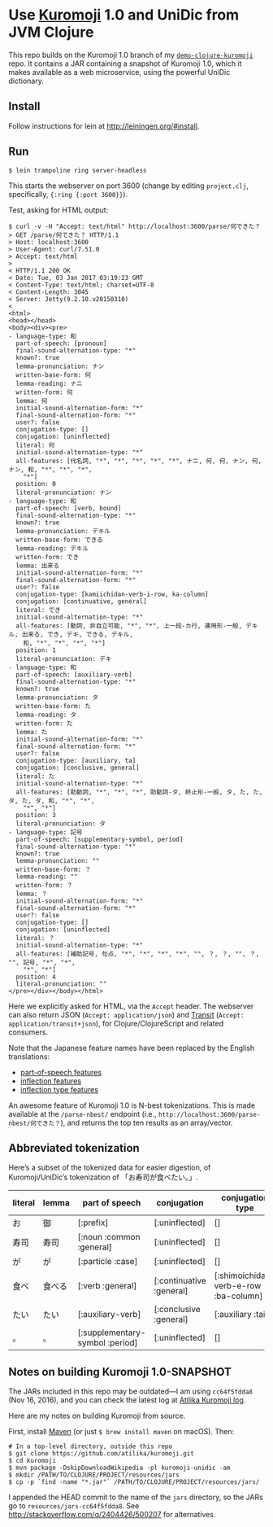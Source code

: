# Use [Kuromoji](https://github.com/atilika/kuromoji) 1.0 and UniDic from JVM Clojure

This repo builds on the Kuromoji 1.0 branch of my [`demo-clojure-kuromoji`](https://github.com/fasiha/demo-clojure-kuromoji/tree/kuromoji-1.0) repo. It contains a JAR containing a snapshot of Kuromoji 1.0, which it makes available as a web microservice, using the powerful UniDic dictionary.

## Install
Follow instructions for lein at http://leiningen.org/#install.

## Run
```
$ lein trampoline ring server-headless
```
This starts the webserver on port 3600 (change by editing `project.clj`, specifically, `{:ring {:port 3600}}`).

Test, asking for HTML output:
```
$ curl -v -H "Accept: text/html" http://localhost:3600/parse/何できた？
> GET /parse/何できた？ HTTP/1.1
> Host: localhost:3600
> User-Agent: curl/7.51.0
> Accept: text/html
>
< HTTP/1.1 200 OK
< Date: Tue, 03 Jan 2017 03:19:23 GMT
< Content-Type: text/html; charset=UTF-8
< Content-Length: 3045
< Server: Jetty(9.2.10.v20150310)
<
<html>
<head></head>
<body><div><pre>
- language-type: 和
  part-of-speech: [pronoun]
  final-sound-alternation-type: "*"
  known?: true
  lemma-pronunciation: ナン
  written-base-form: 何
  lemma-reading: ナニ
  written-form: 何
  lemma: 何
  initial-sound-alternation-form: "*"
  final-sound-alternation-form: "*"
  user?: false
  conjugation-type: []
  conjugation: [uninflected]
  literal: 何
  initial-sound-alternation-type: "*"
  all-features: [代名詞, "*", "*", "*", "*", "*", ナニ, 何, 何, ナン, 何, ナン, 和, "*", "*", "*",
    "*"]
  position: 0
  literal-pronunciation: ナン
- language-type: 和
  part-of-speech: [verb, bound]
  final-sound-alternation-type: "*"
  known?: true
  lemma-pronunciation: デキル
  written-base-form: できる
  lemma-reading: デキル
  written-form: でき
  lemma: 出来る
  initial-sound-alternation-form: "*"
  final-sound-alternation-form: "*"
  user?: false
  conjugation-type: [kamiichidan-verb-i-row, ka-column]
  conjugation: [continuative, general]
  literal: でき
  initial-sound-alternation-type: "*"
  all-features: [動詞, 非自立可能, "*", "*", 上一段-カ行, 連用形-一般, デキル, 出来る, でき, デキ, できる, デキル,
    和, "*", "*", "*", "*"]
  position: 1
  literal-pronunciation: デキ
- language-type: 和
  part-of-speech: [auxiliary-verb]
  final-sound-alternation-type: "*"
  known?: true
  lemma-pronunciation: タ
  written-base-form: た
  lemma-reading: タ
  written-form: た
  lemma: た
  initial-sound-alternation-form: "*"
  final-sound-alternation-form: "*"
  user?: false
  conjugation-type: [auxiliary, ta]
  conjugation: [conclusive, general]
  literal: た
  initial-sound-alternation-type: "*"
  all-features: [助動詞, "*", "*", "*", 助動詞-タ, 終止形-一般, タ, た, た, タ, た, タ, 和, "*", "*",
    "*", "*"]
  position: 3
  literal-pronunciation: タ
- language-type: 記号
  part-of-speech: [supplementary-symbol, period]
  final-sound-alternation-type: "*"
  known?: true
  lemma-pronunciation: ""
  written-base-form: ？
  lemma-reading: ""
  written-form: ？
  lemma: ？
  initial-sound-alternation-form: "*"
  final-sound-alternation-form: "*"
  user?: false
  conjugation-type: []
  conjugation: [uninflected]
  literal: ？
  initial-sound-alternation-type: "*"
  all-features: [補助記号, 句点, "*", "*", "*", "*", "", ？, ？, "", ？, "", 記号, "*", "*",
    "*", "*"]
  position: 4
  literal-pronunciation: ""
</pre></div></body></html>
```
Here we explicitly asked for HTML, via the `Accept` header. The webserver can also return JSON (`Accept: application/json`) and [Transit](https://github.com/cognitect/transit-format) (`Accept: application/transit+json`), for Clojure/ClojureScript and related consumers.

Note that the Japanese feature names have been replaced by the English translations:

- [part-of-speech features](https://gist.github.com/masayu-a/e3eee0637c07d4019ec9)
- [inflection features](https://gist.github.com/masayu-a/3e11168f9330e2d83a68)
- [inflection type features](https://gist.github.com/masayu-a/b3ce862336e47736e84f)

An awesome feature of Kuromoji 1.0 is N-best tokenizations. This is made available at the `/parse-nbest/` endpoint (i.e., `http://localhost:3600/parse-nbest/何できた？`), and returns the top ten results as an array/vector.

## Abbreviated tokenization
Here’s a subset of the tokenized data for easier digestion, of Kuromoji/UniDic’s tokenization of 「お寿司が食べたい。」.

| literal   | lemma    | part of speech                    | conjugation                | conjugation type                       |
|---|---|---|---|---|
| お        | 御       | [:prefix]                         | [:uninflected]             | []                                     |
| 寿司      | 寿司     | [:noun :common :general]          | [:uninflected]             | []                                     |
| が        | が       | [:particle :case]                 | [:uninflected]             | []                                     |
| 食べ      | 食べる   | [:verb :general]                  | [:continuative :general]   | [:shimoichidan-verb-e-row :ba-column]  |
| たい      | たい     | [:auxiliary-verb]                 | [:conclusive :general]     | [:auxiliary :tai]                      |
| 。        | 。       | [:supplementary-symbol :period]   | [:uninflected]             | []                                     |

## Notes on building Kuromoji 1.0-SNAPSHOT
The JARs included in this repo may be outdated—I am using `cc64f5fdda8` (Nov 16, 2016), and you can check the latest log at [Atilika Kuromoji log](https://github.com/atilika/kuromoji/commits/master).

Here are my notes on building Kuromoji from source.

First, install [Maven](http://maven.apache.org/install.html) (or just `$ brew install maven` on macOS). Then:
```
# In a top-level directory, outside this repo
$ git clone https://github.com/atilika/kuromoji.git
$ cd kuromoji
$ mvn package -DskipDownloadWikipedia -pl kuromoji-unidic -am
$ mkdir /PATH/TO/CLOJURE/PROJECT/resources/jars
$ cp -p `find -name "*.jar"` /PATH/TO/CLOJURE/PROJECT/resources/jars/
```
I appended the HEAD commit to the name of the `jars` directory, so the JARs go to `resources/jars-cc64f5fdda8`. See http://stackoverflow.com/q/2404426/500207 for alternatives.
